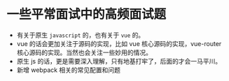 # 一些平常面试中的高频面试题

- 有关于原生 `javascript` 的，也有关于 `vue` 的。
- vue 的话会更加关注于源码的实现，比如 vue 核心源码的实现，vue-router 核心源码的实现。当然也会关注一些妙用的情况。
- 原生 js 的话，更是需要深入理解，只有地基打牢了，后面的才会一马平川。
- 新增 webpack 相关的常见配置和问题
